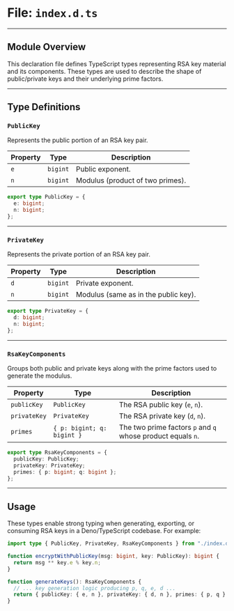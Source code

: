 # **File: `index.d.ts`**

---

## Module Overview

This declaration file defines TypeScript types representing RSA key material and its components. These types are used to describe the shape of public/private keys and their underlying prime factors.

---

## Type Definitions

### `PublicKey`

Represents the public portion of an RSA key pair.

| Property | Type     | Description                      |
| -------- | -------- | -------------------------------- |
| `e`      | `bigint` | Public exponent.                 |
| `n`      | `bigint` | Modulus (product of two primes). |

```ts
export type PublicKey = {
  e: bigint;
  n: bigint;
};
```

---

### `PrivateKey`

Represents the private portion of an RSA key pair.

| Property | Type     | Description                          |
| -------- | -------- | ------------------------------------ |
| `d`      | `bigint` | Private exponent.                    |
| `n`      | `bigint` | Modulus (same as in the public key). |

```ts
export type PrivateKey = {
  d: bigint;
  n: bigint;
};
```

---

### `RsaKeyComponents`

Groups both public and private keys along with the prime factors used to generate the modulus.

| Property     | Type                       | Description                                                 |
| ------------ | -------------------------- | ----------------------------------------------------------- |
| `publicKey`  | `PublicKey`                | The RSA public key (`e`, `n`).                              |
| `privateKey` | `PrivateKey`               | The RSA private key (`d`, `n`).                             |
| `primes`     | `{ p: bigint; q: bigint }` | The two prime factors `p` and `q` whose product equals `n`. |

```ts
export type RsaKeyComponents = {
  publicKey: PublicKey;
  privateKey: PrivateKey;
  primes: { p: bigint; q: bigint };
};
```

---

## Usage

These types enable strong typing when generating, exporting, or consuming RSA keys in a Deno/TypeScript codebase. For example:

```ts
import type { PublicKey, PrivateKey, RsaKeyComponents } from "./index.d.ts";

function encryptWithPublicKey(msg: bigint, key: PublicKey): bigint {
  return msg ** key.e % key.n;
}

function generateKeys(): RsaKeyComponents {
  // ... key generation logic producing p, q, e, d ...
  return { publicKey: { e, n }, privateKey: { d, n }, primes: { p, q } };
}
```
